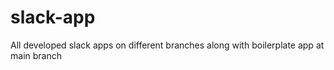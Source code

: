 # slack-app
All developed slack apps on different branches along with boilerplate app at main branch
